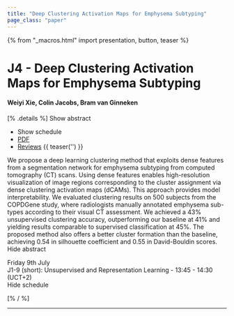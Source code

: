 ```yaml
---
title: "Deep Clustering Activation Maps for Emphysema Subtyping"
page_class: "paper"
---
```


{% from "_macros.html" import presentation, button, teaser %}

# J4 - Deep Clustering Activation Maps for Emphysema Subtyping

#### Weiyi Xie, Colin Jacobs, Bram van Ginneken

[% .details %]
<a class="toggle_visibility" data-selector=".abstract" data-level="3">Show abstract</a>
- <a class="toggle_visibility" data-selector=".schedule" data-level="3">Show schedule</a>
- <a href="https://openreview.net/pdf?id=pOFGaVQeXAk">PDF</a>
- <a href="https://openreview.net/forum?id=pOFGaVQeXAk">Reviews</a>
{{ teaser('') }}

<p>
    <span class="abstract">
        We propose a deep learning clustering method that exploits dense features from a segmentation network for emphysema subtyping from computed tomography (CT) scans. Using dense features enables high-resolution visualization of image regions corresponding to the cluster assignment via dense clustering activation maps (dCAMs). This approach provides model interpretability. We evaluated clustering results on 500 subjects from the COPDGene study, where radiologists manually annotated emphysema sub-types according to their visual CT assessment. We achieved a 43% unsupervised clustering accuracy, outperforming our baseline at 41% and yielding results comparable to supervised classification at 45%. The proposed method also offers a better cluster formation than the baseline, achieving 0.54 in silhouette coefficient and 0.55 in David-Bouldin scores.
        <br>
        <span class="actions"><a class="toggle_visibility" data-level="2">Hide abstract</a></span>
    </span>
</p>

<p>
    <span class="schedule">
         Friday 9th July<br>J1-9 (short): Unsupervised and Representation Learning - 13:45 - 14:30 (UCT+2)
        <br>
        <span class="actions"><a class="toggle_visibility" data-level="2">Hide schedule</a></span>
    </span>
</p>

[% / %]


---

